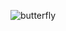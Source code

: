 ![butterfly ](https://user-images.githubusercontent.com/75757416/111913944-73cb9e00-8a46-11eb-899a-27dc094927ad.jpg)
